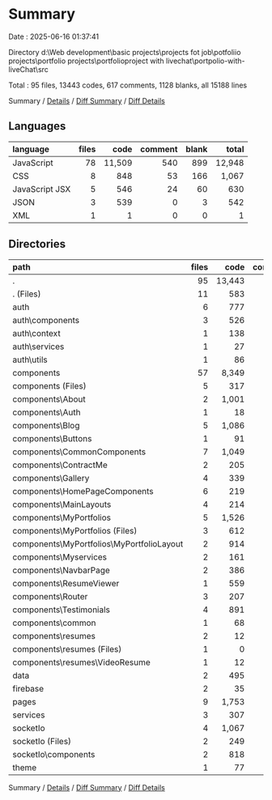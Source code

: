 # Summary

Date : 2025-06-16 01:37:41

Directory d:\\Web development\\basic projects\\projects fot job\\potfoliio projects\\portfolio projects\\portfolioproject with livechat\\portpolio-with-liveChat\\src

Total : 95 files,  13443 codes, 617 comments, 1128 blanks, all 15188 lines

Summary / [Details](details.md) / [Diff Summary](diff.md) / [Diff Details](diff-details.md)

## Languages
| language | files | code | comment | blank | total |
| :--- | ---: | ---: | ---: | ---: | ---: |
| JavaScript | 78 | 11,509 | 540 | 899 | 12,948 |
| CSS | 8 | 848 | 53 | 166 | 1,067 |
| JavaScript JSX | 5 | 546 | 24 | 60 | 630 |
| JSON | 3 | 539 | 0 | 3 | 542 |
| XML | 1 | 1 | 0 | 0 | 1 |

## Directories
| path | files | code | comment | blank | total |
| :--- | ---: | ---: | ---: | ---: | ---: |
| . | 95 | 13,443 | 617 | 1,128 | 15,188 |
| . (Files) | 11 | 583 | 57 | 95 | 735 |
| auth | 6 | 777 | 33 | 85 | 895 |
| auth\\components | 3 | 526 | 13 | 45 | 584 |
| auth\\context | 1 | 138 | 8 | 15 | 161 |
| auth\\services | 1 | 27 | 0 | 7 | 34 |
| auth\\utils | 1 | 86 | 12 | 18 | 116 |
| components | 57 | 8,349 | 416 | 661 | 9,426 |
| components (Files) | 5 | 317 | 3 | 32 | 352 |
| components\\About | 2 | 1,001 | 6 | 39 | 1,046 |
| components\\Auth | 1 | 18 | 0 | 6 | 24 |
| components\\Blog | 5 | 1,086 | 8 | 89 | 1,183 |
| components\\Buttons | 1 | 91 | 0 | 9 | 100 |
| components\\CommonComponents | 7 | 1,049 | 12 | 73 | 1,134 |
| components\\ContractMe | 2 | 205 | 0 | 18 | 223 |
| components\\Gallery | 4 | 339 | 6 | 48 | 393 |
| components\\HomePageComponents | 6 | 219 | 9 | 28 | 256 |
| components\\MainLayouts | 4 | 214 | 19 | 28 | 261 |
| components\\MyPortfolios | 5 | 1,526 | 93 | 99 | 1,718 |
| components\\MyPortfolios (Files) | 3 | 612 | 10 | 24 | 646 |
| components\\MyPortfolios\\MyPortfolioLayout | 2 | 914 | 83 | 75 | 1,072 |
| components\\Myservices | 2 | 161 | 210 | 26 | 397 |
| components\\NavbarPage | 2 | 386 | 1 | 25 | 412 |
| components\\ResumeViewer | 1 | 559 | 4 | 15 | 578 |
| components\\Router | 3 | 207 | 4 | 17 | 228 |
| components\\Testimonials | 4 | 891 | 41 | 92 | 1,024 |
| components\\common | 1 | 68 | 0 | 12 | 80 |
| components\\resumes | 2 | 12 | 0 | 5 | 17 |
| components\\resumes (Files) | 1 | 0 | 0 | 1 | 1 |
| components\\resumes\\VideoResume | 1 | 12 | 0 | 4 | 16 |
| data | 2 | 495 | 0 | 3 | 498 |
| firebase | 2 | 35 | 5 | 10 | 50 |
| pages | 9 | 1,753 | 29 | 130 | 1,912 |
| services | 3 | 307 | 24 | 37 | 368 |
| socketIo | 4 | 1,067 | 53 | 106 | 1,226 |
| socketIo (Files) | 2 | 249 | 21 | 48 | 318 |
| socketIo\\components | 2 | 818 | 32 | 58 | 908 |
| theme | 1 | 77 | 0 | 1 | 78 |

Summary / [Details](details.md) / [Diff Summary](diff.md) / [Diff Details](diff-details.md)